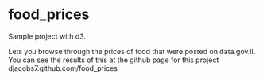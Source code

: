 food_prices
===========

Sample project with d3.

Lets you browse through the prices of food that were posted on data.gov.il.  You can see the results of this at the github page for this project djacobs7.github.com/food_prices
